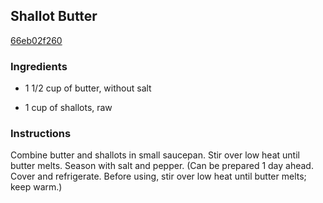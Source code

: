## Shallot Butter

[66eb02f260](http://www.epicurious.com/recipes/food/views/shallot-butter-101949)

### Ingredients

 - 1 1/2 cup of butter, without salt

 - 1 cup of shallots, raw

### Instructions

Combine butter and shallots in small saucepan. Stir over low heat until butter melts. Season with salt and pepper. (Can be prepared 1 day ahead. Cover and refrigerate. Before using, stir over low heat until butter melts; keep warm.)
